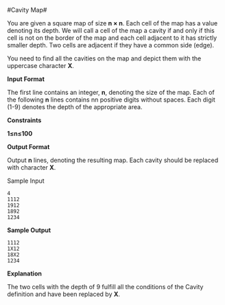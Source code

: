 ﻿#Cavity Map#

You are given a square map of size **n × n**. Each cell of the map has a value denoting its depth. We will call a cell of the map a cavity if and only if this cell is not on the border of the map and each cell adjacent to it has strictly smaller depth. Two cells are adjacent if they have a common side (edge).

You need to find all the cavities on the map and depict them with the uppercase character **X**.

**Input Format**

The first line contains an integer, **n**, denoting the size of the map. Each of the following **n** lines contains nn positive digits without spaces. Each digit (1-9) denotes the depth of the appropriate area.

**Constraints**

**1≤n≤100**

**Output Format**

Output **n** lines, denoting the resulting map. Each cavity should be replaced with character **X**.

Sample Input

    4
    1112
    1912
    1892
    1234

**Sample Output**

    1112
    1X12
    18X2
    1234

**Explanation**

The two cells with the depth of 9 fulfill all the conditions of the Cavity definition and have been replaced by **X**.

   
